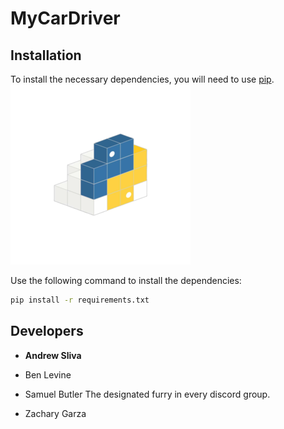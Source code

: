 # MyCarDriver

## Installation

To install the necessary dependencies, you will need to use [pip](https://pypi.org/project/pip/).  
![pip logo](https://raw.githubusercontent.com/github/explore/666de02829613e0244e9441b114edb85781e972c/topics/pip/pip.png)

Use the following command to install the dependencies:
```bash
pip install -r requirements.txt
```
## Developers
* **Andrew Sliva**
* Ben Levine 
* Samuel Butler 
The designated furry in every discord group.

* Zachary Garza 
